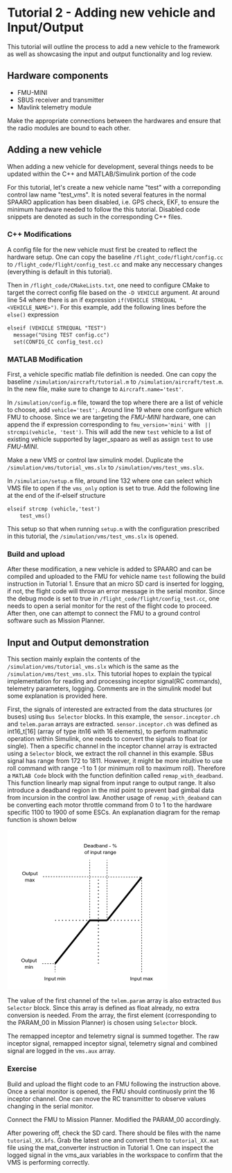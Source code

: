 # Tutorial 2 - Adding new vehicle and Input/Output
This tutorial will outline the process to add a new vehicle to the framework as well as showcasing the input and output functionality and log review.

## Hardware components

* FMU-MINI
* SBUS receiver and transmitter
* Mavlink telemetry module

Make the appropriate connections between the hardwares and ensure that the radio modules are bound to each other. 

## Adding a new vehicle
When adding a new vehicle for development, several things needs to be updated within the C++ and MATLAB/Simulink portion of the code

For this tutorial, let's create a new vehicle name "test" with a correponding control law name "test_vms". It is noted several features in the normal SPAARO application has been disabled, i.e. GPS check, EKF, to ensure the minimum hardware needed to follow the this tutorial. Disabled code snippets are denoted as such in the corresponding C++ files. 

### C++ Modifications
A config file for the new vehicle must first be created to reflect the hardware setup. One can copy the baseline ```/flight_code/flight/config.cc``` to ```/flight_code/flight/config_test.cc``` and make any neccessary changes (everything is default in this tutorial).

Then in ```/flight_code/CMakeLists.txt```, one need to configure CMake to target the correct config file based on the ```-D VEHICLE``` argument. At around line 54 where there is an if expression ```if(VEHICLE STREQUAL "<VEHICLE_NAME>")```. For this example, add the following lines before the ```else()``` expression

```
elseif (VEHICLE STREQUAL "TEST")
  message("Using TEST config.cc")
  set(CONFIG_CC config_test.cc)
```

### MATLAB Modification
First, a vehicle specific matlab file definition is needed. One can copy the baseline ```/simulation/aircraft/tutorial.m``` to ```/simulation/aircraft/test.m```. In the new file, make sure to change to ```Aircraft.name='test'```. 

In ```/simulation/config.m``` file, toward the top where there are a list of vehicle to choose, add ```vehicle='test';```. Around line 19 where one configure which FMU to choose. Since we are targeting the *FMU-MINI* hardware, one can append the if expression corresponding to ```fmu_version='mini'``` with ``` || strcmpi(vehicle, 'test')```. This will add the new ```test``` vehicle to a list of existing vehicle supported by lager_spaaro as well as assign ```test``` to use *FMU-MINI*.

Make a new VMS or control law simulink model. Duplicate the ```/simulation/vms/tutorial_vms.slx``` to ```/simulation/vms/test_vms.slx```. 

In ```/simulation/setup.m``` file, around line 132 where one can select which VMS file to open if the ```vms_only``` option is set to true. Add the following line at the end of the if-elseif structure
```
elseif strcmp (vehicle,'test')
    test_vms()
```

This setup so that when running ```setup.m``` with the configuration prescribed in this tutorial, the ```/simulation/vms/test_vms.slx``` is opened.

### Build and upload
After these modification, a new vehicle is added to SPAARO and can be compiled and uploaded to the FMU for vehicle name ```test``` following the build instruction in Tutorial 1. Ensure that an micro SD card is inserted for logging, if not, the flight code will throw an error message in the serial monitor. Since the debug mode is set to true in ```/flight_code/flight/config_test.cc```, one needs to open a serial monitor for the rest of the flight code to proceed. After then, one can attempt to connect the FMU to a ground control software such as Mission Planner.

## Input and Output demonstration

This section mainly explain the contents of the ```/simulation/vms/tutorial_vms.slx``` which is the same as the ```/simulation/vms/test_vms.slx```. This tutorial hopes to explain the typical implementation for reading and processing inceptor signal(RC commands), telemetry parameters, logging. Comments are in the simulink model but some explanation is provided here.

First, the signals of interested are extracted from the data structures (or buses) using ```Bus Selector``` blocks. In this example, the ```sensor.inceptor.ch``` and ```telem.param``` arrays are extracted. ```sensor.inceptor.ch``` was defined as int16_t[16] (array of type itn16 with 16 elements), to perform mathmatic operation within Simulink, one needs to convert the signals to float (or single). Then a specific channel in the inceptor channel array is extracted using a ```Selector``` block, we extract the roll channel in this example. SBus signal has range from 172 to 1811. However, it might be more intuitive to use roll command with range -1 to 1 (or minimum roll to maximum roll). Therefore a ```MATLAB Code``` block with the function definition called ```remap_with_deadband```. This function linearly map signal from input range to output range. It also introduce a deadband region in the mid point to prevent bad gimbal data from incursion in the control law. Another usage of ```remap_with_deaband``` can be converting each motor throttle command from 0 to 1 to the hardware specific 1100 to 1900 of some ESCs. An explanation diagram for the remap function is shown below

![image](fig/remap.png)

The value of the first channel of the ```telem.param``` array is also extracted ```Bus Selector``` block. Since this array is defined as float already, no extra conversion is needed. From the array, the first element (corresponding to the PARAM_00 in Mission Planner) is chosen using ```Selector``` block. 

The remapped inceptor and telemetry signal is summed together. The raw inceptor signal, remapped inceptor signal, telemetry signal and combined signal are logged in the ```vms.aux``` array.

### Exercise
Build and upload the flight code to an FMU following the instruction above. Once a serial monitor is opened, the FMU should continuosly print the 16 inceptor channel. One can move the RC transmitter to observe values changing in the serial monitor. 

Connect the FMU to Mission Planner. Modified the PARAM_00 accordingly. 

After powering off, check the SD card. There should be files with the name ```tutorial_XX.bfs```. Grab the latest one and convert them to ```tutorial_XX.mat``` file using the mat_converter instruction in Tutorial 1. One can inspect the logged signal in the vms_aux variables in the workspace to confirm that the VMS is performing correctly. 

